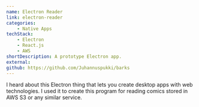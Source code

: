 ```yaml
---
name: Electron Reader
link: electron-reader
categories:
    - Native Apps
techStack:
    - Electron
    - React.js
    - AWS
shortDescription: A prototype Electron app.
external:
github: https://github.com/Juhannuspukki/barks
---
```


I heard about this Electron thing that lets you create desktop apps with web
technologies. I used it to create this program for reading comics stored in AWS S3
or any similar service.
